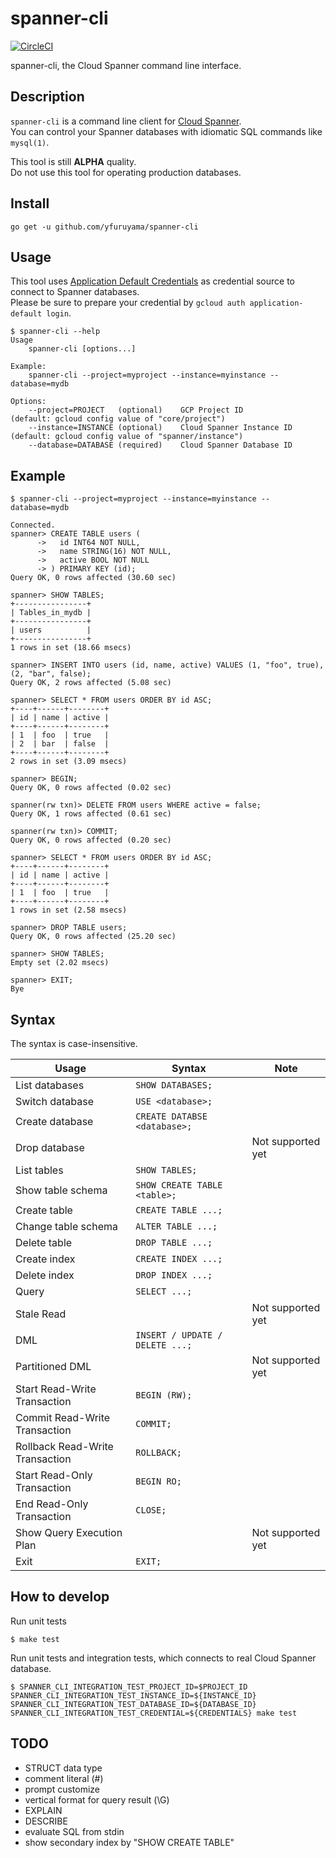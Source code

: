 spanner-cli
===

[![CircleCI](https://circleci.com/gh/yfuruyama/spanner-cli.svg?style=svg)](https://circleci.com/gh/yfuruyama/spanner-cli)

spanner-cli, the Cloud Spanner command line interface.

## Description

`spanner-cli` is a command line client for [Cloud Spanner](https://cloud.google.com/spanner/).  
You can control your Spanner databases with idiomatic SQL commands like `mysql(1)`.

This tool is still **ALPHA** quality.  
Do not use this tool for operating production databases.

## Install

```
go get -u github.com/yfuruyama/spanner-cli
```

## Usage

This tool uses [Application Default Credentials](https://cloud.google.com/docs/authentication/production?hl=en#providing_credentials_to_your_application) as credential source to connect to Spanner databases.  
Please be sure to prepare your credential by `gcloud auth application-default login`.

```
$ spanner-cli --help
Usage
    spanner-cli [options...]

Example:
    spanner-cli --project=myproject --instance=myinstance --database=mydb

Options:
    --project=PROJECT   (optional)    GCP Project ID            (default: gcloud config value of "core/project")
    --instance=INSTANCE (optional)    Cloud Spanner Instance ID (default: gcloud config value of "spanner/instance")
    --database=DATABASE (required)    Cloud Spanner Database ID
```

## Example

```
$ spanner-cli --project=myproject --instance=myinstance --database=mydb

Connected.
spanner> CREATE TABLE users (
      ->   id INT64 NOT NULL,
      ->   name STRING(16) NOT NULL,
      ->   active BOOL NOT NULL
      -> ) PRIMARY KEY (id);
Query OK, 0 rows affected (30.60 sec)

spanner> SHOW TABLES;
+----------------+
| Tables_in_mydb |
+----------------+
| users          |
+----------------+
1 rows in set (18.66 msecs)

spanner> INSERT INTO users (id, name, active) VALUES (1, "foo", true), (2, "bar", false);
Query OK, 2 rows affected (5.08 sec)

spanner> SELECT * FROM users ORDER BY id ASC;
+----+------+--------+
| id | name | active |
+----+------+--------+
| 1  | foo  | true   |
| 2  | bar  | false  |
+----+------+--------+
2 rows in set (3.09 msecs)

spanner> BEGIN;
Query OK, 0 rows affected (0.02 sec)

spanner(rw txn)> DELETE FROM users WHERE active = false;
Query OK, 1 rows affected (0.61 sec)

spanner(rw txn)> COMMIT;
Query OK, 0 rows affected (0.20 sec)

spanner> SELECT * FROM users ORDER BY id ASC;
+----+------+--------+
| id | name | active |
+----+------+--------+
| 1  | foo  | true   |
+----+------+--------+
1 rows in set (2.58 msecs)

spanner> DROP TABLE users;
Query OK, 0 rows affected (25.20 sec)

spanner> SHOW TABLES;
Empty set (2.02 msecs)

spanner> EXIT;
Bye
```

## Syntax

The syntax is case-insensitive.

| Usage | Syntax | Note |
| --- | --- | --- |
| List databases | `SHOW DATABASES;` | |
| Switch database | `USE <database>;` | |
| Create database | `CREATE DATABSE <database>;` | |
| Drop database |  | Not supported yet |
| List tables | `SHOW TABLES;` | |
| Show table schema | `SHOW CREATE TABLE <table>;` | |
| Create table | `CREATE TABLE ...;` | |
| Change table schema | `ALTER TABLE ...;` | |
| Delete table | `DROP TABLE ...;` | |
| Create index | `CREATE INDEX ...;` | |
| Delete index | `DROP INDEX ...;` | |
| Query | `SELECT ...;` | |
| Stale Read | | Not supported yet |
| DML | `INSERT / UPDATE / DELETE ...;` | |
| Partitioned DML | | Not supported yet |
| Start Read-Write Transaction | `BEGIN (RW);` | |
| Commit Read-Write Transaction | `COMMIT;` | |
| Rollback Read-Write Transaction | `ROLLBACK;` | |
| Start Read-Only Transaction | `BEGIN RO;` | |
| End Read-Only Transaction | `CLOSE;` | |
| Show Query Execution Plan | | Not supported yet |
| Exit | `EXIT;` | |

## How to develop

Run unit tests

```
$ make test
```

Run unit tests and integration tests, which connects to real Cloud Spanner database.

```
$ SPANNER_CLI_INTEGRATION_TEST_PROJECT_ID=$PROJECT_ID SPANNER_CLI_INTEGRATION_TEST_INSTANCE_ID=${INSTANCE_ID} SPANNER_CLI_INTEGRATION_TEST_DATABASE_ID=${DATABASE_ID} SPANNER_CLI_INTEGRATION_TEST_CREDENTIAL=${CREDENTIALS} make test
```

## TODO

* STRUCT data type
* comment literal (#)
* prompt customize
* vertical format for query result (\G)
* EXPLAIN
* DESCRIBE
* evaluate SQL from stdin
* show secondary index by "SHOW CREATE TABLE"
